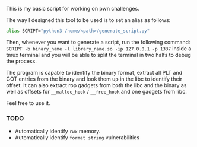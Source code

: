 This is my basic script for working on pwn challenges.


The way I designed this tool to be used is to set an alias as follows:
```bash
alias SCRIPT="python3 /home/<path>/generate_script.py"
```
Then, whenever you want to generate a script, run the following command: `SCRIPT -b binary_name -l library_name.so -ip 127.0.0.1 -p 1337` inside a tmux terminal and you will be able to split the terminal in two halfs to debug the process.

The program is capable to identify the binary format, extract all PLT and GOT entries from the binary and look them up in the libc to identify their offset. It can also extract rop gadgets from both the libc and the binary as well as offsets for `__malloc_hook` / `__free_hook` and one gadgets from libc. 

Feel free to use it.

### TODO
- Automatically identify `rwx` memory.
- Automatically identify `format string` vulnerabilities
